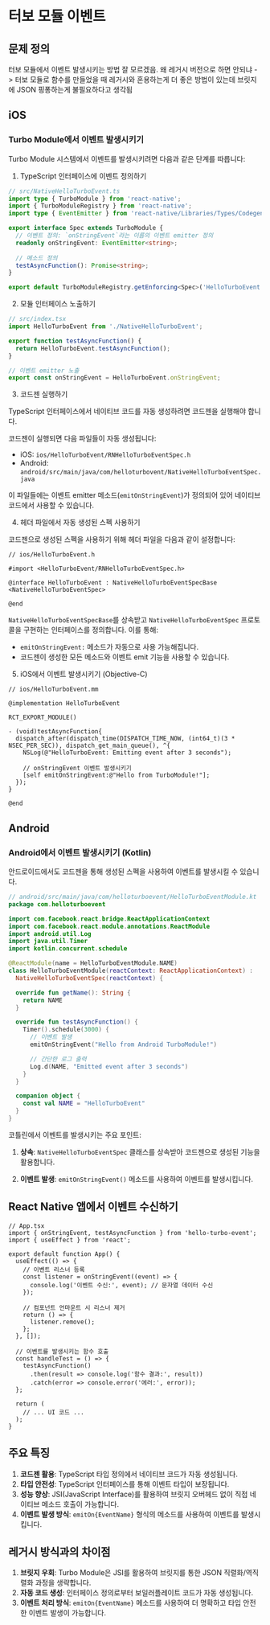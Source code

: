 # 터보 모듈 이벤트

## 문제 정의

터보 모듈에서 이벤트 발생시키는 방법  잘 모르겠음.
왜 레거시 버전으로 하면 안되냐 -> 터보 모듈로 함수를 만들었을 때 레거시와 혼용하는게 더 좋은 방법이 있는데 브릿지에 JSON 핑퐁하는게 불필요하다고 생각됨

## iOS

### Turbo Module에서 이벤트 발생시키기

Turbo Module 시스템에서 이벤트를 발생시키려면 다음과 같은 단계를 따릅니다:

1. TypeScript 인터페이스에 이벤트 정의하기

```typescript
// src/NativeHelloTurboEvent.ts
import type { TurboModule } from 'react-native';
import { TurboModuleRegistry } from 'react-native';
import type { EventEmitter } from 'react-native/Libraries/Types/CodegenTypes';

export interface Spec extends TurboModule {
  // 이벤트 정의: `onStringEvent`라는 이름의 이벤트 emitter 정의
  readonly onStringEvent: EventEmitter<string>;
  
  // 메소드 정의
  testAsyncFunction(): Promise<string>;
}

export default TurboModuleRegistry.getEnforcing<Spec>('HelloTurboEvent');
```

2. 모듈 인터페이스 노출하기

```typescript
// src/index.tsx
import HelloTurboEvent from './NativeHelloTurboEvent';

export function testAsyncFunction() {
  return HelloTurboEvent.testAsyncFunction();
}

// 이벤트 emitter 노출
export const onStringEvent = HelloTurboEvent.onStringEvent;
```

3. 코드젠 실행하기

TypeScript 인터페이스에서 네이티브 코드를 자동 생성하려면 코드젠을 실행해야 합니다.


코드젠이 실행되면 다음 파일들이 자동 생성됩니다:
- iOS: `ios/HelloTurboEvent/RNHelloTurboEventSpec.h`
- Android: `android/src/main/java/com/helloturbovent/NativeHelloTurboEventSpec.java`

이 파일들에는 이벤트 emitter 메소드(`emitOnStringEvent`)가 정의되어 있어 네이티브 코드에서 사용할 수 있습니다.

4. 헤더 파일에서 자동 생성된 스펙 사용하기

코드젠으로 생성된 스펙을 사용하기 위해 헤더 파일을 다음과 같이 설정합니다:

```objc
// ios/HelloTurboEvent.h

#import <HelloTurboEvent/RNHelloTurboEventSpec.h>

@interface HelloTurboEvent : NativeHelloTurboEventSpecBase <NativeHelloTurboEventSpec>

@end
```

`NativeHelloTurboEventSpecBase`를 상속받고 `NativeHelloTurboEventSpec` 프로토콜을 구현하는 인터페이스를 정의합니다. 이를 통해:

- `emitOnStringEvent:` 메소드가 자동으로 사용 가능해집니다.
- 코드젠이 생성한 모든 메소드와 이벤트 emit 기능을 사용할 수 있습니다.

5. iOS에서 이벤트 발생시키기 (Objective-C)

```objc
// ios/HelloTurboEvent.mm

@implementation HelloTurboEvent

RCT_EXPORT_MODULE()

- (void)testAsyncFunction{
  dispatch_after(dispatch_time(DISPATCH_TIME_NOW, (int64_t)(3 * NSEC_PER_SEC)), dispatch_get_main_queue(), ^{
    NSLog(@"HelloTurboEvent: Emitting event after 3 seconds");
    
    // onStringEvent 이벤트 발생시키기
    [self emitOnStringEvent:@"Hello from TurboModule!"];
  });
}

@end
```

## Android

### Android에서 이벤트 발생시키기 (Kotlin)

안드로이드에서도 코드젠을 통해 생성된 스펙을 사용하여 이벤트를 발생시킬 수 있습니다.

```kotlin
// android/src/main/java/com/helloturboevent/HelloTurboEventModule.kt
package com.helloturboevent

import com.facebook.react.bridge.ReactApplicationContext
import com.facebook.react.module.annotations.ReactModule
import android.util.Log
import java.util.Timer
import kotlin.concurrent.schedule

@ReactModule(name = HelloTurboEventModule.NAME)
class HelloTurboEventModule(reactContext: ReactApplicationContext) :
  NativeHelloTurboEventSpec(reactContext) {

  override fun getName(): String {
    return NAME
  }

  override fun testAsyncFunction() {
    Timer().schedule(3000) {
      // 이벤트 발생
      emitOnStringEvent("Hello from Android TurboModule!")

      // 간단한 로그 출력
      Log.d(NAME, "Emitted event after 3 seconds")
    }
  }

  companion object {
    const val NAME = "HelloTurboEvent"
  }
}
```

코틀린에서 이벤트를 발생시키는 주요 포인트:

1. **상속**: `NativeHelloTurboEventSpec` 클래스를 상속받아 코드젠으로 생성된 기능을 활용합니다.

2. **이벤트 발생**: `emitOnStringEvent()` 메소드를 사용하여 이벤트를 발생시킵니다.

## React Native 앱에서 이벤트 수신하기

```tsx
// App.tsx
import { onStringEvent, testAsyncFunction } from 'hello-turbo-event';
import { useEffect } from 'react';

export default function App() {
  useEffect(() => {
    // 이벤트 리스너 등록
    const listener = onStringEvent((event) => {
      console.log('이벤트 수신:', event); // 문자열 데이터 수신
    });

    // 컴포넌트 언마운트 시 리스너 제거
    return () => {
      listener.remove();
    };
  }, []);
  
  // 이벤트를 발생시키는 함수 호출
  const handleTest = () => {
    testAsyncFunction()
      .then(result => console.log('함수 결과:', result))
      .catch(error => console.error('에러:', error));
  };

  return (
    // ... UI 코드 ...
  );
}
```

## 주요 특징

1. **코드젠 활용**: TypeScript 타입 정의에서 네이티브 코드가 자동 생성됩니다.
2. **타입 안전성**: TypeScript 인터페이스를 통해 이벤트 타입이 보장됩니다.
3. **성능 향상**: JSI(JavaScript Interface)를 활용하여 브릿지 오버헤드 없이 직접 네이티브 메소드 호출이 가능합니다.
4. **이벤트 발생 방식**: `emitOn{EventName}` 형식의 메소드를 사용하여 이벤트를 발생시킵니다.

## 레거시 방식과의 차이점

1. **브릿지 우회**: Turbo Module은 JSI를 활용하여 브릿지를 통한 JSON 직렬화/역직렬화 과정을 생략합니다.
2. **자동 코드 생성**: 인터페이스 정의로부터 보일러플레이트 코드가 자동 생성됩니다.
3. **이벤트 처리 방식**: `emitOn{EventName}` 메소드를 사용하여 더 명확하고 타입 안전한 이벤트 발생이 가능합니다.

